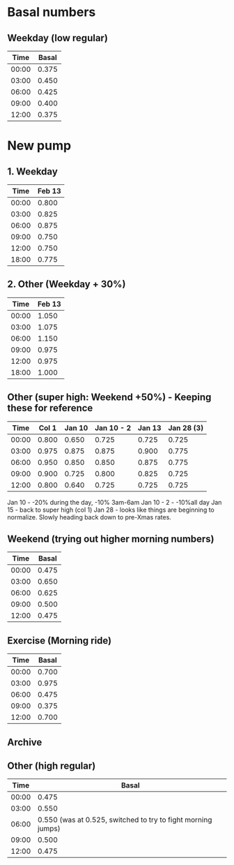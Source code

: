 # Basal numbers

## Weekday (low regular)

Time | Basal
---- | -----
00:00 | 0.375
03:00 | 0.450
06:00 | 0.425
09:00 | 0.400
12:00 | 0.375

# New pump

## 1. Weekday

Time  | Feb 13 |
----- | ------ |
00:00 | 0.800  |
03:00 | 0.825  |
06:00 | 0.875  |
09:00 | 0.750  |
12:00 | 0.750  |
18:00 | 0.775  |

## 2. Other (Weekday + 30%)

Time  | Feb 13 |
----- | ------ |
00:00 | 1.050  |
03:00 | 1.075  |
06:00 | 1.150  |
09:00 | 0.975  |
12:00 | 0.975  |
18:00 | 1.000  |

## Other (super high: Weekend +50%) - Keeping these for reference

Time  | Col 1  | Jan 10 | Jan 10 - 2 | Jan 13 | Jan 28 (3) |
----- | ------ | ------ | ---------- | ------ | ---------- |
00:00 | 0.800  | 0.650  | 0.725      | 0.725  | 0.725      |
03:00 | 0.975  | 0.875  | 0.875      | 0.900  | 0.775      |
06:00 | 0.950  | 0.850  | 0.850      | 0.875  | 0.775      |
09:00 | 0.900  | 0.725  | 0.800      | 0.825  | 0.725      |
12:00 | 0.800  | 0.640  | 0.725      | 0.725  | 0.725      |

Jan 10 - -20% during the day, -10% 3am-6am
Jan 10 - 2 - -10%all day
Jan 15 - back to super high (col 1)
Jan 28 - looks like things are beginning to normalize. Slowly heading back down to pre-Xmas rates.

## Weekend (trying out higher morning numbers)

Time | Basal
---- | -----
00:00 | 0.475
03:00 | 0.650
06:00 | 0.625
09:00 | 0.500
12:00 | 0.475

## Exercise (Morning ride)

Time | Basal
---- | -----
00:00 | 0.700
03:00 | 0.975
06:00 | 0.475
09:00 | 0.375
12:00 | 0.700

## Archive

## Other (high regular)

Time | Basal
---- | -----
00:00 | 0.475
03:00 | 0.550
06:00 | 0.550 (was at 0.525, switched to try to fight morning jumps)
09:00 | 0.500
12:00 | 0.475